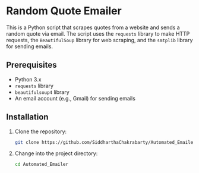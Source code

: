 # Random Quote Emailer

This is a Python script that scrapes quotes from a website and sends a random quote via email. The script uses the `requests` library to make HTTP requests, the `BeautifulSoup` library for web scraping, and the `smtplib` library for sending emails.

## Prerequisites

- Python 3.x
- `requests` library
- `beautifulsoup4` library
- An email account (e.g., Gmail) for sending emails

## Installation

1. Clone the repository:

   ```bash
   git clone https://github.com/SiddharthaChakrabarty/Automated_Emailer.git
   ```
   
2. Change into the project directory:

   ```bash
   cd Automated_Emailer
